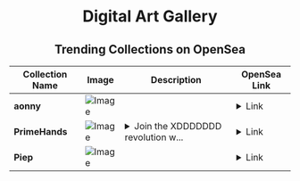 <div align="center">

# Digital Art Gallery

## Trending Collections on OpenSea

| Collection Name                       | Image                                                                                     | Description                       | OpenSea Link                                                                                          |
|---------------------------------------|-------------------------------------------------------------------------------------------|-----------------------------------|--------------------------------------------------------------------------------------------------------|
| **aonny** | ![Image](https://i.seadn.io/s/raw/files/793e32f970c5d75aa2e0e92083ede801.jpg?w=500&auto=format?w=200&auto=format) |  | <details><summary>Link</summary>[aonny](https://opensea.io/collection/aonny)</details> |
| **PrimeHands** | ![Image](https://i.seadn.io/s/raw/files/ffccbfeb0a9a4fc5acd0c9a051a91ca2.jpg?w=500&auto=format?w=200&auto=format) | <details><summary>Join the XDDDDDDD revolution w...</summary>Join the XDDDDDDD revolution with PrimeHands</details> | <details><summary>Link</summary>[PrimeHands](https://opensea.io/collection/primehands-1)</details> |
| **Piep** | ![Image](https://i.seadn.io/s/raw/files/f83769234344ad548623ea3962684b5f.jpg?w=500&auto=format?w=200&auto=format) |  | <details><summary>Link</summary>[Piep](https://opensea.io/collection/piep-32)</details> |

</div>